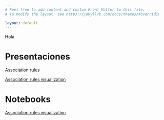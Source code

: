 ```yaml
---
# Feel free to add content and custom Front Matter to this file.
# To modify the layout, see https://jekyllrb.com/docs/themes/#overriding-theme-defaults

layout: default
---
```

Hola
# Presentaciones

[Association rules](slides/association-rules.html)

[Association rules visualization](slides/association-rules-visualization.html)

# Notebooks

[Association rules visualization](notebooks/rstudio/association-rules-visualization.nb.html)


